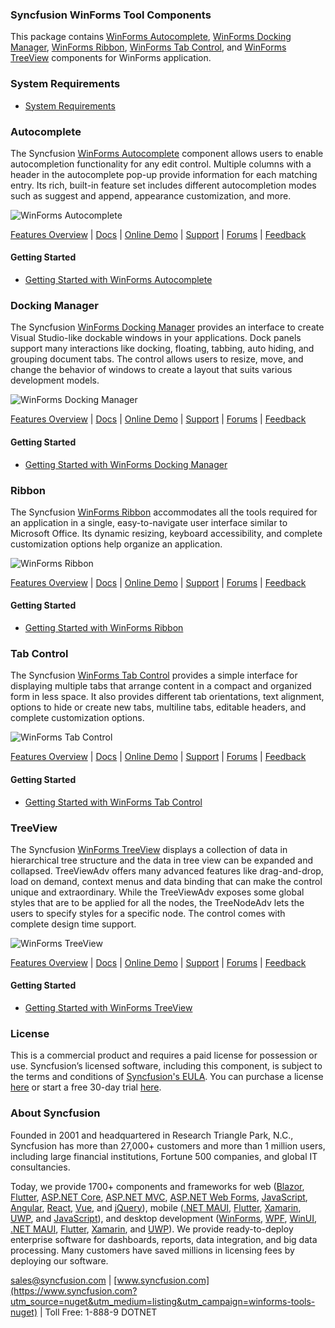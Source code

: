 ### Syncfusion WinForms Tool Components
This package contains [WinForms Autocomplete](https://www.syncfusion.com/winforms-ui-controls/autocomplete?utm_source=nuget&utm_medium=listing&utm_campaign=winforms-tools-nuget), [WinForms Docking Manager](https://www.syncfusion.com/winforms-ui-controls/docking-manager?utm_source=nuget&utm_medium=listing&utm_campaign=winforms-tools-nuget), [WinForms Ribbon](https://www.syncfusion.com/winforms-ui-controls/ribbon?utm_source=nuget&utm_medium=listing&utm_campaign=winforms-tools-nuget), [WinForms Tab Control](https://www.syncfusion.com/winforms-ui-controls/tabcontrol?utm_source=nuget&utm_medium=listing&utm_campaign=winforms-tools-nuget), and [WinForms TreeView](https://www.syncfusion.com/winforms-ui-controls/treeview?utm_source=nuget&utm_medium=listing&utm_campaign=winforms-tools-nuget) components for WinForms application.

### System Requirements

* [System Requirements](https://help.syncfusion.com/windowsforms/installation/system-requirements?utm_source=nuget&utm_medium=listing&utm_campaign=winforms-tools-nuget)

### Autocomplete

The Syncfusion [WinForms Autocomplete](https://www.syncfusion.com/winforms-ui-controls/autocomplete?utm_source=nuget&utm_medium=listing&utm_campaign=winforms-tools-nuget) component allows users to enable autocompletion functionality for any edit control. Multiple columns with a header in the autocomplete pop-up provide information for each matching entry. Its rich, built-in feature set includes different autocompletion modes such as suggest and append, appearance customization, and more.

![WinForms Autocomplete](https://cdn.syncfusion.com/nuget-readme/winforms/winforms-autocomplete.png)

[Features Overview](https://www.syncfusion.com/winforms-ui-controls/autocomplete?utm_source=nuget&utm_medium=listing&utm_campaign=winforms-tools-nuget) | [Docs](https://help.syncfusion.com/windowsforms/autocomplete/getting-started?utm_source=nuget&utm_medium=listing&utm_campaign=winforms-tools-nuget) | [Online Demo](https://github.com/syncfusion/winforms-demos?utm_source=nuget&utm_medium=listing&utm_campaign=winforms-tools-nuget) | [Support](https://support.syncfusion.com/create?utm_source=nuget&utm_medium=listing&utm_campaign=winforms-tools-nuget) | [Forums](https://www.syncfusion.com/forums/windowsforms?utm_source=nuget&utm_medium=listing&utm_campaign=winforms-tools-nuget) | [Feedback](https://www.syncfusion.com/feedback/winforms?utm_source=nuget&utm_medium=listing&utm_campaign=winforms-tools-nuget)

#### Getting Started

* [Getting Started with WinForms Autocomplete](https://help.syncfusion.com/windowsforms/autocomplete/getting-started?utm_source=nuget&utm_medium=listing&utm_campaign=winforms-tools-nuget)

### Docking Manager

The Syncfusion [WinForms Docking Manager](https://www.syncfusion.com/winforms-ui-controls/docking-manager?utm_source=nuget&utm_medium=listing&utm_campaign=winforms-tools-nuget) provides an interface to create Visual Studio-like dockable windows in your applications. Dock panels support many interactions like docking, floating, tabbing, auto hiding, and grouping document tabs. The control allows users to resize, move, and change the behavior of windows to create a layout that suits various development models.

![WinForms Docking Manager](https://cdn.syncfusion.com/nuget-readme/winforms/winforms-dockingmanager.PNG)

[Features Overview](https://www.syncfusion.com/winforms-ui-controls/docking-manager?utm_source=nuget&utm_medium=listing&utm_campaign=winforms-tools-nuget) | [Docs](https://help.syncfusion.com/windowsforms/docking-manager/getting-started?utm_source=nuget&utm_medium=listing&utm_campaign=winforms-tools-nuget) | [Online Demo](https://github.com/syncfusion/winforms-demos?utm_source=nuget&utm_medium=listing&utm_campaign=winforms-tools-nuget) | [Support](https://support.syncfusion.com/create?utm_source=nuget&utm_medium=listing&utm_campaign=winforms-tools-nuget) | [Forums](https://www.syncfusion.com/forums/windowsforms?utm_source=nuget&utm_medium=listing&utm_campaign=winforms-tools-nuget) | [Feedback](https://www.syncfusion.com/feedback/winforms?utm_source=nuget&utm_medium=listing&utm_campaign=winforms-tools-nuget)

#### Getting Started

* [Getting Started with WinForms Docking Manager](https://help.syncfusion.com/windowsforms/docking-manager/getting-started?utm_source=nuget&utm_medium=listing&utm_campaign=winforms-tools-nuget)

### Ribbon

The Syncfusion [WinForms Ribbon](https://www.syncfusion.com/winforms-ui-controls/ribbon?utm_source=nuget&utm_medium=listing&utm_campaign=winforms-tools-nuget) accommodates all the tools required for an application in a single, easy-to-navigate user interface similar to Microsoft Office. Its dynamic resizing, keyboard accessibility, and complete customization options help organize an application.

![WinForms Ribbon](https://cdn.syncfusion.com/nuget-readme/winforms/winforms-ribbon.png)

[Features Overview](https://www.syncfusion.com/winforms-ui-controls/ribbon?utm_source=nuget&utm_medium=listing&utm_campaign=winforms-tools-nuget) | [Docs](https://help.syncfusion.com/windowsforms/ribbon/getting-started?utm_source=nuget&utm_medium=listing&utm_campaign=winforms-tools-nuget) | [Online Demo](https://github.com/syncfusion/winforms-demos?utm_source=nuget&utm_medium=listing&utm_campaign=winforms-tools-nuget) | [Support](https://support.syncfusion.com/create?utm_source=nuget&utm_medium=listing&utm_campaign=winforms-tools-nuget) | [Forums](https://www.syncfusion.com/forums/windowsforms?utm_source=nuget&utm_medium=listing&utm_campaign=winforms-tools-nuget) | [Feedback](https://www.syncfusion.com/feedback/winforms?utm_source=nuget&utm_medium=listing&utm_campaign=winforms-tools-nuget)

#### Getting Started

* [Getting Started with WinForms Ribbon](https://help.syncfusion.com/windowsforms/ribbon/getting-started?utm_source=nuget&utm_medium=listing&utm_campaign=winforms-tools-nuget)

### Tab Control

The Syncfusion [WinForms Tab Control](https://www.syncfusion.com/winforms-ui-controls/tabcontrol?utm_source=nuget&utm_medium=listing&utm_campaign=winforms-tools-nuget) provides a simple interface for displaying multiple tabs that arrange content in a compact and organized form in less space. It also provides different tab orientations, text alignment, options to hide or create new tabs, multiline tabs, editable headers, and complete customization options.

![WinForms Tab Control](https://cdn.syncfusion.com/nuget-readme/winforms/winforms-tabcontrol.png)

[Features Overview](https://www.syncfusion.com/winforms-ui-controls/tabcontrol?utm_source=nuget&utm_medium=listing&utm_campaign=winforms-tools-nuget) | [Docs](https://help.syncfusion.com/windowsforms/tabcontrol/getting-started?utm_source=nuget&utm_medium=listing&utm_campaign=winforms-tools-nuget) | [Online Demo](https://github.com/syncfusion/winforms-demos?utm_source=nuget&utm_medium=listing&utm_campaign=winforms-tools-nuget) | [Support](https://support.syncfusion.com/create?utm_source=nuget&utm_medium=listing&utm_campaign=winforms-tools-nuget) | [Forums](https://www.syncfusion.com/forums/windowsforms?utm_source=nuget&utm_medium=listing&utm_campaign=winforms-tools-nuget) | [Feedback](https://www.syncfusion.com/feedback/winforms?utm_source=nuget&utm_medium=listing&utm_campaign=winforms-tools-nuget)

#### Getting Started

* [Getting Started with WinForms Tab Control](https://help.syncfusion.com/windowsforms/tabcontrol/getting-started?utm_source=nuget&utm_medium=listing&utm_campaign=winforms-tools-nuget)

### TreeView

The Syncfusion [WinForms TreeView](https://www.syncfusion.com/winforms-ui-controls/treeview?utm_source=nuget&utm_medium=listing&utm_campaign=winforms-tools-nuget) displays a collection of data in hierarchical tree structure and the data in tree view can be expanded and collapsed. TreeViewAdv offers many advanced features like drag-and-drop, load on demand, context menus and data binding that can make the control unique and extraordinary. While the TreeViewAdv exposes some global styles that are to be applied for all the nodes, the TreeNodeAdv lets the users to specify styles for a specific node. The control comes with complete design time support.

![WinForms TreeView](https://cdn.syncfusion.com/nuget-readme/winforms/winforms-treeview.png)

[Features Overview](https://www.syncfusion.com/winforms-ui-controls/treeview?utm_source=nuget&utm_medium=listing&utm_campaign=winforms-tools-nuget) | [Docs](https://help.syncfusion.com/windowsforms/treeview/getting-started?utm_source=nuget&utm_medium=listing&utm_campaign=winforms-tools-nuget) | [Online Demo](https://github.com/syncfusion/winforms-demos?utm_source=nuget&utm_medium=listing&utm_campaign=winforms-tools-nuget) | [Support](https://support.syncfusion.com/create?utm_source=nuget&utm_medium=listing&utm_campaign=winforms-tools-nuget) | [Forums](https://www.syncfusion.com/forums/windowsforms?utm_source=nuget&utm_medium=listing&utm_campaign=winforms-tools-nuget) | [Feedback](https://www.syncfusion.com/feedback/winforms?utm_source=nuget&utm_medium=listing&utm_campaign=winforms-tools-nuget)

#### Getting Started

* [Getting Started with WinForms TreeView](https://help.syncfusion.com/windowsforms/treeview/getting-started?utm_source=nuget&utm_medium=listing&utm_campaign=winforms-tools-nuget)

### License

This is a commercial product and requires a paid license for possession or use. Syncfusion’s licensed software, including this component, is subject to the terms and conditions of [Syncfusion's EULA](https://www.syncfusion.com/eula/es/?utm_source=nuget&utm_medium=listing&utm_campaign=winforms-tools-nuget). You can purchase a license [here](https://www.syncfusion.com/sales/products?utm_source=nuget&utm_medium=listing&utm_campaign=winforms-tools-nuget) or start a free 30-day trial [here](https://www.syncfusion.com/account/manage-trials/start-trials?utm_source=nuget&utm_medium=listing&utm_campaign=winforms-tools-nuget).

### About Syncfusion

Founded in 2001 and headquartered in Research Triangle Park, N.C., Syncfusion has more than 27,000+ customers and more than 1 million users, including large financial institutions, Fortune 500 companies, and global IT consultancies.
 
Today, we provide 1700+ components and frameworks for web ([Blazor](https://www.syncfusion.com/blazor-components?utm_source=nuget&utm_medium=listing&utm_campaign=winforms-tools-nuget), [Flutter](https://www.syncfusion.com/flutter-widgets?utm_source=nuget&utm_medium=listing&utm_campaign=winforms-tools-nuget), [ASP.NET Core](https://www.syncfusion.com/aspnet-tools-ui-controls?utm_source=nuget&utm_medium=listing&utm_campaign=winforms-tools-nuget), [ASP.NET MVC](https://www.syncfusion.com/aspnet-mvc-ui-controls?utm_source=nuget&utm_medium=listing&utm_campaign=winforms-tools-nuget), [ASP.NET Web Forms](https://www.syncfusion.com/jquery/aspnet-webforms-ui-controls?utm_source=nuget&utm_medium=listing&utm_campaign=winforms-tools-nuget), [JavaScript](https://www.syncfusion.com/javascript-ui-controls?utm_source=nuget&utm_medium=listing&utm_campaign=winforms-tools-nuget), [Angular](https://www.syncfusion.com/angular-ui-components?utm_source=nuget&utm_medium=listing&utm_campaign=winforms-tools-nuget), [React](https://www.syncfusion.com/react-ui-components?utm_source=nuget&utm_medium=listing&utm_campaign=winforms-tools-nuget), [Vue](https://www.syncfusion.com/vue-ui-components?utm_source=nuget&utm_medium=listing&utm_campaign=winforms-tools-nuget), and [jQuery](https://www.syncfusion.com/jquery-ui-widgets?utm_source=nuget&utm_medium=listing&utm_campaign=winforms-tools-nuget)), mobile ([.NET MAUI](https://www.syncfusion.com/maui-controls?utm_source=nuget&utm_medium=listing&utm_campaign=winforms-tools-nuget), [Flutter](https://www.syncfusion.com/flutter-widgets?utm_source=nuget&utm_medium=listing&utm_campaign=winforms-tools-nuget), [Xamarin](https://www.syncfusion.com/xamarin-ui-controls?utm_source=nuget&utm_medium=listing&utm_campaign=winforms-tools-nuget), [UWP](https://www.syncfusion.com/uwp-ui-controls?utm_source=nuget&utm_medium=listing&utm_campaign=winforms-tools-nuget), and [JavaScript](https://www.syncfusion.com/javascript-ui-controls?utm_source=nuget&utm_medium=listing&utm_campaign=winforms-tools-nuget)), and desktop development ([WinForms](https://www.syncfusion.com/winforms-ui-controls?utm_source=nuget&utm_medium=listing&utm_campaign=winforms-tools-nuget), [WPF](https://www.syncfusion.com/wpf-controls?utm_source=nuget&utm_medium=listing&utm_campaign=winforms-tools-nuget), [WinUI](https://www.syncfusion.com/winui-controls?utm_source=nuget&utm_medium=listing&utm_campaign=winforms-tools-nuget), [.NET MAUI](https://www.syncfusion.com/maui-controls?utm_source=nuget&utm_medium=listing&utm_campaign=winforms-tools-nuget), [Flutter](https://www.syncfusion.com/flutter-widgets?utm_source=nuget&utm_medium=listing&utm_campaign=winforms-tools-nuget), [Xamarin](https://www.syncfusion.com/xamarin-ui-controls?utm_source=nuget&utm_medium=listing&utm_campaign=winforms-tools-nuget), and [UWP](https://www.syncfusion.com/uwp-ui-controls?utm_source=nuget&utm_medium=listing&utm_campaign=winforms-tools-nuget)). We provide ready-to-deploy enterprise software for dashboards, reports, data integration, and big data processing. Many customers have saved millions in licensing fees by deploying our software.

[sales@syncfusion.com](mailto:sales@syncfusion.com?Subject=Syncfusion%20WinForms%20Tools-%20NuGet) | [www.syncfusion.com](https://www.syncfusion.com?utm_source=nuget&utm_medium=listing&utm_campaign=winforms-tools-nuget) | Toll Free: 1-888-9 DOTNET